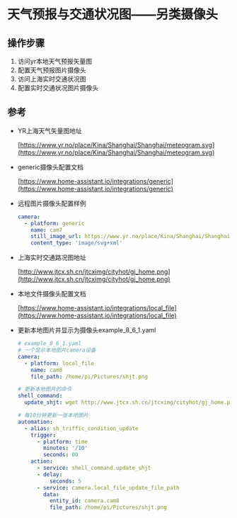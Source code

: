 # 天气预报与交通状况图——另类摄像头

## 操作步骤

1. 访问yr本地天气预报矢量图
2. 配置天气预报图片摄像头
3. 访问上海实时交通状况图
4. 配置实时交通状况图片摄像头

## 参考

- YR上海天气矢量图地址

  [https://www.yr.no/place/Kina/Shanghai/Shanghai/meteogram.svg](https://www.yr.no/place/Kina/Shanghai/Shanghai/meteogram.svg)

- generic摄像头配置文档

  [https://www.home-assistant.io/integrations/generic](https://www.home-assistant.io/integrations/generic)

- 远程图片摄像头配置样例

  ```yaml
  camera:
    - platform: generic
      name: cam7
      still_image_url: https://www.yr.no/place/Kina/Shanghai/Shanghai/meteogram.svg
      content_type: 'image/svg+xml'
  ```
- 上海实时交通路况图地址

  [http://www.jtcx.sh.cn/jtcximg/cityhot/gj_home.png](http://www.jtcx.sh.cn/jtcximg/cityhot/gj_home.png)

- 本地文件摄像头配置文档

  [https://www.home-assistant.io/integrations/local_file](https://www.home-assistant.io/integrations/local_file)

- 更新本地图片并显示为摄像头example_8_6_1.yaml

  ```yaml
  # example_8_6_1.yaml
  # 一个显示本地图片camera设备
  camera:
    - platform: local_file
      name: cam8
      file_path: /home/pi/Pictures/shjt.png

  # 更新本地图片的命令
  shell_command:
    update_shjt: wget http://www.jtcx.sh.cn/jtcximg/cityhot/gj_home.png -O /home/pi/Pictures/shjt.png

  # 每10分钟更新一张本地图片
  automation:
    - alias: sh_triffic_condition_update
      trigger:
        - platform: time
          minutes: '/10'
          seconds: 00
      action:
        - service: shell_command.update_shjt
        - delay:
            seconds: 5
        - service: camera.local_file_update_file_path
          data:
            entity_id: camera.cam8
            file_path: /home/pi/Pictures/shjt.png
  ```